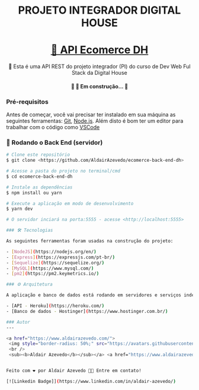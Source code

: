 <h1 align="center">PROJETO INTEGRADOR DIGITAL HOUSE</h1>
<h1 align="center">
    <a href="https://ecomerce-back-end-dh.herokuapp.com/">🔗 API Ecomerce DH</a>
</h1>
<p align="center">🚀 Esta é uma API REST do projeto integrador (PI) do curso de Dev Web Ful Stack da Digital House</p>

<h4 align="center"> 
	🚧 🚀 Em construção...  🚧
</h4>

### Pré-requisitos

Antes de começar, você vai precisar ter instalado em sua máquina as seguintes ferramentas:
[Git](https://git-scm.com), [Node.js](https://nodejs.org/en/). 
Além disto é bom ter um editor para trabalhar com o código como [VSCode](https://code.visualstudio.com/)

### 🎲 Rodando o Back End (servidor)

```bash
# Clone este repositório
$ git clone <https://github.com/AldairAzevedo/ecomerce-back-end-dh>

# Acesse a pasta do projeto no terminal/cmd
$ cd ecomerce-back-end-dh

# Instale as dependências
$ npm install ou yarn

# Execute a aplicação em modo de desenvolvimento
$ yarn dev

# O servidor inciará na porta:5555 - acesse <http://localhost:5555>

### 🛠 Tecnologias

As seguintes ferramentas foram usadas na construção do projeto:

- [NodeJS](https://nodejs.org/en/)
- [Express](https://expressjs.com/pt-br/)
- [Sequelize](https://sequelize.org/)
- [MySQL](https://www.mysql.com/)
- [pm2](https://pm2.keymetrics.io/)

### ⚙ Arquitetura

A aplicação e banco de dados está rodando em servidores e serviços indempendente:

- [API - Heroku](https://heroku.com/)
- [Banco de dados - Hostinger](https://www.hostinger.com.br/)

### Autor
---

<a href="https://www.aldairazevedo.com/">
 <img style="border-radius: 50%;" src="https://avatars.githubusercontent.com/u/92351689?v=4" width="100px;" alt=""/>
 <br />
 <sub><b>Aldair Azevedo</b></sub></a> <a href="https://www.aldairazevedo.com/" title="Aldair Azevedo">🚀</a>


Feito com ❤️ por Aldair Azevedo 👋🏽 Entre em contato!

[![Linkedin Badge]](https://www.linkedin.com/in/aldair-azevedo/)